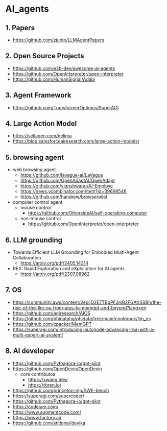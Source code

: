 # AI_agents

## 1. Papers
* https://github.com/zjunlp/LLMAgentPapers

## 2. Open Source Projects
* https://github.com/e2b-dev/awesome-ai-agents
* https://github.com/OpenInterpreter/open-interpreter
* https://github.com/HumanSignal/Adala

## 3. Agent Framework
* https://github.com/TransformerOptimus/SuperAGI

## 4. Large Action Model
* https://sellagen.com/nelima
* https://blog.salesforceairesearch.com/large-action-models/

## 5. browsing agent
* web browsing agent
  * https://github.com/lavague-ai/LaVague
  * https://github.com/OpenAdaptAI/OpenAdapt
  * https://github.com/vignshwarar/AI-Employe
  * https://news.ycombinator.com/item?id=39698546
  * https://github.com/handrew/browserpilot
* computer control agent
  * mouse control
    * https://github.com/OthersideAI/self-operating-computer
  * non-mouse control
    * https://github.com/OpenInterpreter/open-interpreter

## 6. LLM grounding
* Towards Efficient LLM Grounding for Embodied Multi-Agent Collaboration
  * https://arxiv.org/pdf/2405.14314
* REX: Rapid Exploration and eXploitation for AI agents
  * https://arxiv.org/pdf/2307.08962

## 7. OS
* https://community.aws/content/2eojjD2E7TBgPFJmB2FGAtrSSBh/the-rise-of-the-llm-os-from-aios-to-memgpt-and-beyond?lang=en
* https://github.com/agiresearch/AIOS
* https://github.com/phidatahq/phidata/tree/main/cookbook/llm_os
* https://github.com/cpacker/MemGPT
* https://superagi.com/introducing-autonode-advancing-rpa-with-a-multi-expert-ai-system/

## 8. AI developer
* https://github.com/Pythagora-io/gpt-pilot
* https://github.com/OpenDevin/OpenDevin
  * core contributos
    * https://xwang.dev/
    * https://rbren.io/
* https://github.com/princeton-nlp/SWE-bench
* https://superagi.com/supercoder/
* https://github.com/Pythagora-io/gpt-pilot
* https://codeium.com/
* https://www.augmentcode.com/
* https://www.factory.ai/
* https://github.com/stitionai/devika